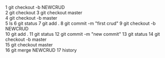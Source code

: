 1  git checkout -b NEWCRUD   
2  git checkout
3  git checkout master       
4  git checkout -b  master   
5  ls
6  git status
7  git add .
8  git commit -m "first crud"
9  git checkout -b NEWCRUD   
10  git add .
11  git status
12  git commit -m "new commit"
13  git status
14  git checkout -b master    
15  git checkout master       
16  git merge NEWCRUD
17  history